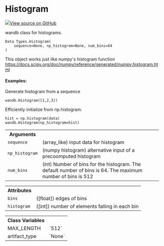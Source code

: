 # Histogram

<!-- Insert buttons and diff -->


[![](https://www.tensorflow.org/images/GitHub-Mark-32px.png)View source on GitHub](https://www.github.com/wandb/client/tree/master/wandb/data_types.py#L218-L283)




wandb class for histograms.

<pre><code>Data Types.Histogram(
    sequence=None, np_histogram=None, num_bins=64
)</code></pre>



<!-- Placeholder for "Used in" -->

This object works just like numpy's histogram function
https://docs.scipy.org/doc/numpy/reference/generated/numpy.histogram.html

#### Examples:

Generate histogram from a sequence
```
wandb.Histogram([1,2,3])
```

Efficiently initialize from np.histogram.
```
hist = np.histogram(data)
wandb.Histogram(np_histogram=hist)
```



<!-- Tabular view -->
<table>
<tr><th>Arguments</th></tr>

<tr>
<td>
<code>sequence</code>
</td>
<td>
(array_like) input data for histogram
</td>
</tr><tr>
<td>
<code>np_histogram</code>
</td>
<td>
(numpy histogram) alternative input of a precoomputed histogram
</td>
</tr><tr>
<td>
<code>num_bins</code>
</td>
<td>
(int) Number of bins for the histogram.  The default number of bins
is 64.  The maximum number of bins is 512
</td>
</tr>
</table>





<!-- Tabular view -->
<table>
<tr><th>Attributes</th></tr>

<tr>
<td>
<code>bins</code>
</td>
<td>
([float]) edges of bins
</td>
</tr><tr>
<td>
<code>histogram</code>
</td>
<td>
([int]) number of elements falling in each bin
</td>
</tr>
</table>





<!-- Tabular view -->
<table>
<tr><th>Class Variables</th></tr>

<tr>
<td>
MAX_LENGTH<a id="MAX_LENGTH"></a>
</td>
<td>
`512`
</td>
</tr><tr>
<td>
artifact_type<a id="artifact_type"></a>
</td>
<td>
`None`
</td>
</tr>
</table>


